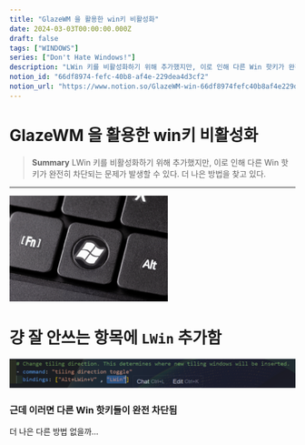 ```yaml
---
title: "GlazeWM 을 활용한 win키 비활성화"
date: 2024-03-03T00:00:00.000Z
draft: false
tags: ["WINDOWS"]
series: ["Don't Hate Windows!"]
description: "LWin 키를 비활성화하기 위해 추가했지만, 이로 인해 다른 Win 핫키가 완전히 차단되는 문제가 발생할 수 있다. 더 나은 방법을 찾고 있다."
notion_id: "66df8974-fefc-40b8-af4e-229dea4d3cf2"
notion_url: "https://www.notion.so/GlazeWM-win-66df8974fefc40b8af4e229dea4d3cf2"
---
```


# GlazeWM 을 활용한 win키 비활성화

> **Summary**
> LWin 키를 비활성화하기 위해 추가했지만, 이로 인해 다른 Win 핫키가 완전히 차단되는 문제가 발생할 수 있다. 더 나은 방법을 찾고 있다.

---

![Image](image_f55991980bcf.png)

# 걍 잘 안쓰는 항목에 `LWin` 추가함

![Image](image_8c31446ff5eb.png)

### 근데 이러면 다른 Win 핫키들이 완전 차단됨

더 나은 다른 방법 없을까…

